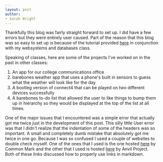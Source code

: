 ```yaml
---
layout: post
author:
- Sarah Wright
---
```


Thankfully this blog was fairly straight forward to set up. I did have a few errors but they were entirely user caused. Part of the reason that this blog was so easy to set up is because of the tutorial provided [here](https://hendrix-cs.github.io/csci340/labs/jekyll.html) in conjunction with my websystems and databases class.

Speaking of classes, here are some of the projects I've worked on in the past in other classes:
1. An app for our college communications office
2.  barebones weather app that uses a phone's built in sensors to guess what the weather will look like for the day
3. A bootleg version of connect4 that can be played on two different devices successfully
4. A barebones to-do list that allowed the user to like things to bump them up in hierarchy so they would be displayed at the top of the list at all times. 

One of the major issues that I encountered was a simple error that actually got me twice just in the development of this post. This silly little User error was that I didn't realize that the indentation of some of the headers was so important. A small and completely dumb mistake that absolutely got me twice in one go. Because I was so confused I used a couple of websites to double check myself. One of the ones that I used is the one hosted [here](https://commonmark.org/help/tutorial/07-links.html) by Common Mark and the other that I used is hosted [here](https://anvilproject.org/guides/content/creating-links) by Anvil Project. Both of these links discussed how to properly use links in markdown.

